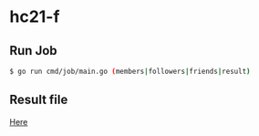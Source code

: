 # hc21-f

## Run Job
```bash
$ go run cmd/job/main.go (members|followers|friends|result)
```

## Result file

[Here](https://github.com/YumaFuu/hc21-f/blob/master/data/result.csv)
